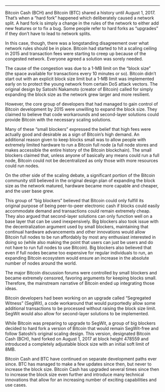 ---
Bitcoin Cash (BCH) and Bitcoin (BTC) shared a history until August 1, 2017. That’s when a “hard fork” happened which deliberately caused a network split. A hard fork is simply a change in the rules of the network to either add new features or to fix a bug. Some people refer to hard forks as “upgrades” if they don’t have to lead to network splits.

In this case, though, there was a longstanding disagreement over what network rules should be in place. Bitcoin had started to hit a scaling ceiling in 2015 and transaction fees were starting to creep up because of the congested network. Everyone agreed a solution was sorely needed. 

The cause of the congestion was due to a 1-MB limit on the “block size” (the space available for transactions every 10 minutes or so). Bitcoin didn’t start out with an explicit block size limit but a 1-MB limit was implemented early on to protect the young network from certain DoS attack vectors. The original design by Satoshi Nakamoto (creator of Bitcoin) called for simply expanding the block size as the network grew larger and more resilient.

However, the core group of developers that had managed to gain control of Bitcoin development by 2015 were unwilling to expand the block size. They claimed to believe that code workarounds and second-layer solutions could provide Bitcoin with the necessary scaling solutions. 

Many of these “small blockers” expressed the belief that high fees were actually good and desirable as a sign of Bitcoin’s high demand. An additional reason given to keep blocks small was to allow people with extremely limited hardware to run a Bitcoin full node (a full node stores and makes accessible the entire history of the Bitcoin blockchain). The small blockers claimed that, unless anyone of basically any means could run a full node, Bitcoin could not be decentralized as only those with more resources could run nodes.

On the other side of the scaling debate, a significant portion of the Bitcoin community still believed in the original design plan of expanding the block size as the network matured, hardware became more capable and cheaper, and the user base grew. 

This group of “big blockers” believed that Bitcoin could only fulfill its original purpose of being peer-to-peer electronic cash if blocks could easily accommodate demand and transactions could remain extremely cheap. They also argued that second-layer solutions can only function well on a base layer that can be used inexpensively. Big blockers also took issue with the decentralization argument used by small blockers, maintaining that continual hardware advancements and other innovations would allow Bitcoin full nodes to be run affordably by most any enthusiast interested in doing so (while also making the point that users can just be users and do not have to run full nodes to use Bitcoin). Big blockers also believed that even if full nodes became too expensive for regular individuals to run, an expanding Bitcoin ecosystem would ensure an increase in the absolute number of nodes around the world.

The major Bitcoin discussion forums were controlled by small blockers and became extremely censored, favoring arguments for keeping blocks small. Therefore, the mainstream narrative of Bitcoin ended up integrating those ideas.

Bitcoin developers had been working on an upgrade called “Segregated Witness” (SegWit), a code workaround that would purportedly allow some additional transactions to be processed without raising the block size limit. SegWit would also allow for second-layer solutions to be implemented.

While Bitcoin was preparing to upgrade to SegWit, a group of big blockers decided to hard fork a version of Bitcoin that would remain SegWit-free and follow Satoshi’s original scaling design. This version, designated Bitcoin Cash (BCH), hard forked on August 1, 2017 at block height 478559 and introduced a completely adjustable block size with an initial soft limit of 8MB.

Bitcoin Cash and BTC have continued on separate development paths ever since. BTC has managed to make a few updates since then, but never to increase the block size. Bitcoin Cash has upgraded several times since then to increase the block size even further and introduce many technical innovations that allow for an increasing number of exciting capabilities and use cases.
